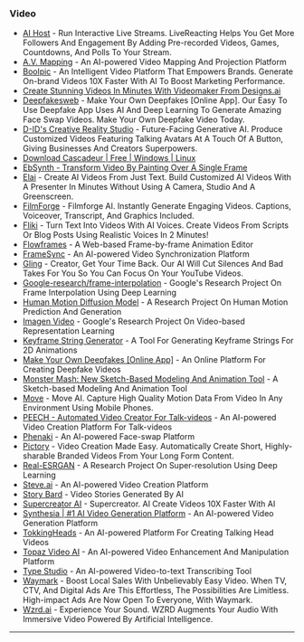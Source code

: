 ### Video

* [AI Host](https://livereacting.sjv.io/) - Run Interactive Live Streams. LiveReacting Helps You Get More Followers And Engagement By Adding Pre-recorded Videos, Games, Countdowns, And Polls To Your Stream.
* [A.V. Mapping](https://avmapping.co/en/) - An AI-powered Video Mapping And Projection Platform
* [Boolpic](http://boolv.tech) - An Intelligent Video Platform That Empowers Brands. Generate On-brand Videos 10X Faster With AI To Boost Marketing Performance.
* [Create Stunning Videos In Minutes With Videomaker From Designs.ai](https://designs.ai/videomaker)
* [Deepfakesweb](http://deepfakesweb.com) - Make Your Own Deepfakes \[Online App]. Our Easy To Use Deepfake App Uses AI And Deep Learning To Generate Amazing Face Swap Videos. Make Your Own Deepfake Video Today.
* [D-ID's Creative Reality Studio](https://www.d-id.com/) - Future-Facing Generative AI. Produce Customized Videos Featuring Talking Avatars At A Touch Of A Button, Giving Businesses And Creators Superpowers.
* [Download Cascadeur | Free | Windows | Linux](https://cascadeur.com/download)
* [EbSynth - Transform Video By Painting Over A Single Frame](https://ebsynth.com/)
* [Elai](http://elai.io) - Create AI Videos From Just Text. Build Customized AI Videos With A Presenter In Minutes Without Using A Camera, Studio And A Greenscreen.
* [FilmForge](http://filmforge.uwu.ai) - Filmforge AI. Instantly Generate Engaging Videos. Captions, Voiceover, Transcript, And Graphics Included.
* [Fliki](http://fliki.ai) - Turn Text Into Videos With AI Voices. Create Videos From Scripts Or Blog Posts Using Realistic Voices In 2 Minutes!
* [Flowframes](https://nmkd.itch.io/flowframes) - A Web-based Frame-by-frame Animation Editor
* [FrameSync](https://www.framesync.xyz/) - An AI-powered Video Synchronization Platform
* [Gling](http://www.gling.ai) - Creator, Get Your Time Back. Our AI Will Cut Silences And Bad Takes For You So You Can Focus On Your YouTube Videos.
* [Google-research/frame-interpolation](https://replicate.com/google-research/frame-interpolation) - Google's Research Project On Frame Interpolation Using Deep Learning
* [Human Motion Diffusion Model](https://guytevet.github.io/mdm-page) - A Research Project On Human Motion Prediction And Generation
* [Imagen Video](https://imagen.research.google/video?ref=aiartapps.com) - Google's Research Project On Video-based Representation Learning
* [Keyframe String Generator](https://www.chigozie.co.uk/keyframe-string-generator) - A Tool For Generating Keyframe Strings For 2D Animations
* [Make Your Own Deepfakes \[Online App\]](https://deepfakesweb.com/) - An Online Platform For Creating Deepfake Videos
* [Monster Mash: New Sketch-Based Modeling And Animation Tool](https://monstermash.zone/) - A Sketch-based Modeling And Animation Tool
* [Move](https://www.move.ai/) - Move AI. Capture High Quality Motion Data From Video In Any Environment Using Mobile Phones.
* [PEECH - Automated Video Creator For Talk-videos](https://www.peech-ai.com/) - An AI-powered Video Creation Platform For Talk-videos
* [Phenaki](https://phenaki.github.io/) - An AI-powered Face-swap Platform
* [Pictory](http://pictory.ai) - Video Creation Made Easy. Automatically Create Short, Highly-sharable Branded Videos From Your Long Form Content.
* [Real-ESRGAN](https://github.com/xinntao/Real-ESRGAN) - A Research Project On Super-resolution Using Deep Learning
* [Steve.ai](https://www.steve.ai/) - An AI-powered Video Creation Platform
* [Story Bard](http://www.storybard.co) - Video Stories Generated By AI
* [Supercreator AI](http://www.supercreator.ai) - Supercreator. AI Create Videos 10X Faster With AI
* [Synthesia | #1 AI Video Generation Platform](https://www.synthesia.io/) - An AI-powered Video Generation Platform
* [TokkingHeads](https://app.tokkingheads.com/homepage) - An AI-powered Platform For Creating Talking Head Videos
* [Topaz Video AI](https://www.topazlabs.com/topaz-video-ai) - An AI-powered Video Enhancement And Manipulation Platform
* [Type Studio](https://www.typestudio.co/tool/video-to-text) - An AI-powered Video-to-text Transcribing Tool
* [Waymark](http://waymark.com) - Boost Local Sales With Unbelievably Easy Video. When TV, CTV, And Digital Ads Are This Effortless, The Possibilities Are Limitless. High-impact Ads Are Now Open To Everyone, With Waymark.
* [Wzrd.ai](http://wzrd.ai) - Experience Your Sound. WZRD Augments Your Audio With Immersive Video Powered By Artificial Intelligence.

***